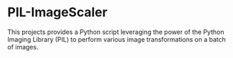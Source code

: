 # PIL-ImageScaler
This projects provides a Python script leveraging the power of the Python Imaging Library (PIL) to perform various image transformations on a batch of images. 
